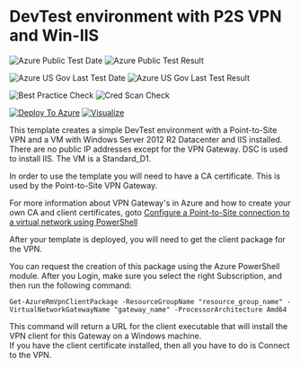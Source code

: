 
# DevTest environment with P2S VPN and Win-IIS

![Azure Public Test Date](https://azurequickstartsservice.blob.core.windows.net/badges/devtest-p2s-iis/PublicLastTestDate.svg)
![Azure Public Test Result](https://azurequickstartsservice.blob.core.windows.net/badges/devtest-p2s-iis/PublicDeployment.svg)

![Azure US Gov Last Test Date](https://azurequickstartsservice.blob.core.windows.net/badges/devtest-p2s-iis/FairfaxLastTestDate.svg)
![Azure US Gov Last Test Result](https://azurequickstartsservice.blob.core.windows.net/badges/devtest-p2s-iis/FairfaxDeployment.svg)

![Best Practice Check](https://azurequickstartsservice.blob.core.windows.net/badges/devtest-p2s-iis/BestPracticeResult.svg)
![Cred Scan Check](https://azurequickstartsservice.blob.core.windows.net/badges/devtest-p2s-iis/CredScanResult.svg)

[![Deploy To Azure](https://raw.githubusercontent.com/fathym-it/azure-quickstart-templates/master/1-CONTRIBUTION-GUIDE/images/deploytoazure.svg?sanitize=true)](https://portal.azure.com/#create/Microsoft.Template/uri/https%3A%2F%2Fraw.githubusercontent.com%2Ffathym-it%2Fazure-quickstart-templates%2Fmaster%2Fdevtest-p2s-iis%2Fazuredeploy.json)  [![Visualize](https://raw.githubusercontent.com/fathym-it/azure-quickstart-templates/master/1-CONTRIBUTION-GUIDE/images/visualizebutton.svg?sanitize=true)](http://armviz.io/#/?load=https%3A%2F%2Fraw.githubusercontent.com%2Ffathym-it%2Fazure-quickstart-templates%2Fmaster%2Fdevtest-p2s-iis%2Fazuredeploy.json)

This template creates a simple DevTest environment with a Point-to-Site VPN and a VM with Windows Server 2012 R2 Datacenter and IIS installed. There are no public IP addresses except for the VPN Gateway. DSC is used to install IIS. The VM is a Standard_D1. 

In order to use the template you will need to have a CA certificate. This is used by the Point-to-Site VPN Gateway. 

For more information about VPN Gateway's in Azure and how to create your own CA and client certificates, goto 
[Configure a Point-to-Site connection to a virtual network using PowerShell](https://azure.microsoft.com/en-us/documentation/articles/vpn-gateway-howto-point-to-site-rm-ps/)

After your template is deployed, you will need to get the client package for the VPN. 

You can request the creation of this package using the Azure PowerShell module. After you Login, make sure you select the right Subscription, and then run the following command:

	Get-AzureRmVpnClientPackage -ResourceGroupName "resource_group_name" -VirtualNetworkGatewayName "gateway_name" -ProcessorArchitecture Amd64

This command will return a URL for the client executable that will install the VPN client for this Gateway on a Windows machine.  
If you have the client certificate installed, then all you have to do is Connect to the VPN. 




